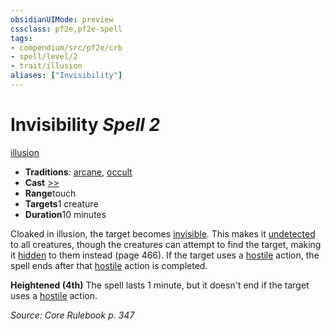 ```yaml
---
obsidianUIMode: preview
cssclass: pf2e,pf2e-spell
tags:
- compendium/src/pf2e/crb
- spell/level/2
- trait/illusion
aliases: ["Invisibility"]
---
```

# Invisibility *Spell 2*   
[illusion](../../Rules/traits/illusion.md)  

- **Traditions**: [arcane](../../Rules/traits/arcane.md), [occult](../../Rules/traits/occult.md)
- **Cast** [>>](../../Rules/core-rulebook/chapter-9-playing-the-game.md#Actions "Two-Action") 
- **Range**touch
- **Targets**1 creature
- **Duration**10 minutes

Cloaked in illusion, the target becomes [invisible](../../Rules/conditions.md#Invisible). This makes it [undetected](../../Rules/conditions.md#Undetected) to all creatures, though the creatures can attempt to find the target, making it [hidden](../../Rules/conditions.md#Hidden) to them instead (page 466). If the target uses a [hostile](../../Rules/conditions.md#Hostile) action, the spell ends after that [hostile](../../Rules/conditions.md#Hostile) action is completed.

**Heightened (4th)** The spell lasts 1 minute, but it doesn't end if the target uses a [hostile](../../Rules/conditions.md#Hostile) action.

*Source: Core Rulebook p. 347*